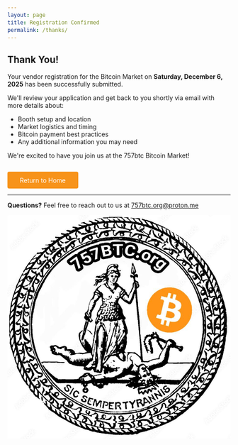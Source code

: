 ```yaml
---
layout: page
title: Registration Confirmed
permalink: /thanks/
---
```


<div id="thank-you-message">
  <h2>Thank You!</h2>

  <p>Your vendor registration for the Bitcoin Market on <strong>Saturday, December 6, 2025</strong> has been successfully submitted.</p>

  <p>We'll review your application and get back to you shortly via email with more details about:</p>

  <ul>
    <li>Booth setup and location</li>
    <li>Market logistics and timing</li>
    <li>Bitcoin payment best practices</li>
    <li>Any additional information you may need</li>
  </ul>

  <p>We're excited to have you join us at the 757btc Bitcoin Market!</p>

  <p style="margin-top: 2em;">
    <a href="/" style="background-color: #f7931a; color: white; padding: 0.75em 2em; text-decoration: none; border-radius: 4px; display: inline-block;">Return to Home</a>
  </p>
</div>

<script>
  // Check if name was passed as URL parameter
  const urlParams = new URLSearchParams(window.location.search);
  const name = urlParams.get('name');

  if (name) {
    // Personalize the message if name is available
    const messageDiv = document.getElementById('thank-you-message');
    const heading = messageDiv.querySelector('h2');
    heading.textContent = `Thank You, ${name}!`;
  }
</script>

---

**Questions?** Feel free to reach out to us at [757btc.org@proton.me](mailto:757btc.org@proton.me)

![Sic semper tyrannis](assets/img/757btc-seal.jpg)
